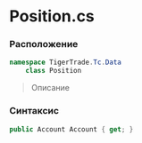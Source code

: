 
# Position.cs
### Расположение
```csharp
namespace TigerTrade.Tc.Data  
    class Position
```

> Описание

### Синтаксис
```csharp
public Account Account { get; }
```
